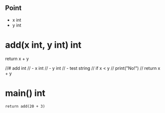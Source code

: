 ## Point
  - x int
  - y int

# add(x int, y int) int
  return x + y

//# add int
//    - x int
//    - y int
//        - test string
//        if x < y
//            print("No!")
//        return x + y

# main() int
    return add(20 + 3)
